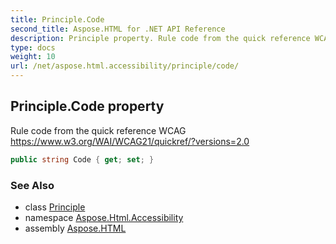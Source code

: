 ```yaml
---
title: Principle.Code
second_title: Aspose.HTML for .NET API Reference
description: Principle property. Rule code from the quick reference WCAG https//www.w3.org/WAI/WCAG21/quickref/versions2.0
type: docs
weight: 10
url: /net/aspose.html.accessibility/principle/code/
---
```

## Principle.Code property

Rule code from the quick reference WCAG https://www.w3.org/WAI/WCAG21/quickref/?versions=2.0

```csharp
public string Code { get; set; }
```

### See Also

* class [Principle](../)
* namespace [Aspose.Html.Accessibility](../../../aspose.html.accessibility/)
* assembly [Aspose.HTML](../../../)
